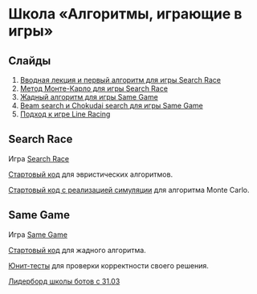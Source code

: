 # Школа «Алгоритмы, играющие в игры»

## Слайды

1. [Вводная лекция и первый алгоритм для игры Search Race](slides/online_4dx1.5h/day0-intro.pptx)
2. [Метод Монте-Карло для игры Search Race](slides/online_4dx1.5h/day1-montecarlo.pptx)
3. [Жадный алгоритм для игры Same Game](https://docs.google.com/presentation/d/1yzFBSbfvD_FzS0YCMK6tZHbDRgrn-vVH1-wJiMxcuo8/edit?usp=sharing)
4. [Beam search и Chokudai search для игры Same Game](slides/online_4dx1.5h/day3-beam.pptx)
5. [Подход к игре Line Racing](slides/online_4dx1.5h/day3-final.pptx)

## Search Race

Игра [Search Race](https://www.codingame.com/multiplayer/optimization/search-race)

[Стартовый код](/search-race/searchrace_heuristics.py) для эвристических алгоритмов.

[Стартовый код с реализацией симуляции](/search-race/searchrace_simulation.py) для алгоритма Monte Carlo.

## Same Game

Игра [Same Game](https://www.codingame.com/multiplayer/optimization/samegame)

[Стартовый код](/same-game/samegame.py) для жадного алгоритма.

[Юнит-тесты](/same-game/tests.py) для проверки корректности своего решения.

[Лидерборд школы ботов с 31.03](https://docs.google.com/spreadsheets/d/1mfJHXhHVMFbYkCBZQaqT4MkrONBIkfx2OJJbkKc64q4/edit?usp=sharing)
